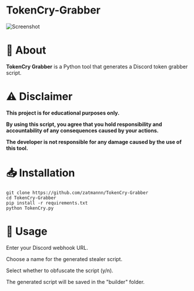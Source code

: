# TokenCry-Grabber

![Screenshot]([https://github.com/zatmannn/TokenCry-Grabber/main/assets/images/Screenshot.png])

# 📌 About

**TokenCry Grabber** is a Python tool that generates a Discord token grabber script.


# ⚠️ Disclaimer

**This project is for educational purposes only.**

**By using this script, you agree that you hold responsibility and accountability of any consequences caused by your actions.**

**The developer is not responsible for any damage caused by the use of this tool.**


# 📥 Installation

    git clone https://github.com/zatmannn/TokenCry-Grabber
    cd TokenCry-Grabber
    pip install -r requirements.txt
    python TokenCry.py


# 🔧 Usage

Enter your Discord webhook URL.

Choose a name for the generated stealer script.

Select whether to obfuscate the script (y/n).

The generated script will be saved in the "builder" folder.
